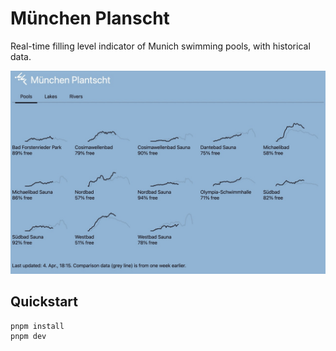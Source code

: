 # München Planscht

Real-time filling level indicator of Munich swimming pools, with historical data.

![Screenshot of the app showing the names of munich public swimming pools. Above each name is a sparkline graph showing how many visitors have been to the pool in the current day. A grey line shows comparison data from one week ago.](screenshot.jpeg)

## Quickstart

```bash
pnpm install
pnpm dev
```
